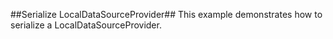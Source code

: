 ##Serialize LocalDataSourceProvider##
This example demonstrates how to serialize a LocalDataSourceProvider.